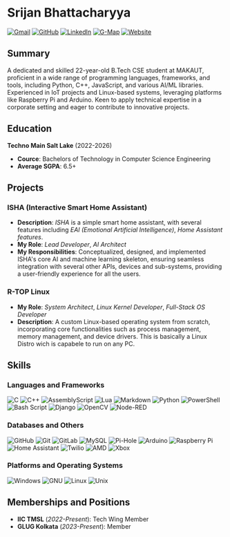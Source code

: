 # Srijan Bhattacharyya

<!--
<img
    src = "pfp.png"
    alt = "PFP"
    style = "background-color: #ffffff; border-radius: 50%; width: 200px;"
/>
-->

<a href="mailto:srijan.76448@gmail.com"><img src="https://img.shields.io/badge/Gmail-D14836?style=plastic&logo=gmail&logoColor=white" alt="Gmail" /></a>
<a href="https://github.com/srijan-76448"><img src="https://img.shields.io/badge/GitHub-100000?style=plastic&logo=github&logoColor=white" alt="GitHub" /></a>
<a href="https://www.linkedin.com/in/srijan76448/"><img src="https://img.shields.io/badge/LinkedIn-0077B5?style=plastic&logo=linkedin&logoColor=white" alt="LinkedIn" /></a>
<a href="https://maps.app.goo.gl/b4eGEH8mBk1Cd837A"><img src="https://img.shields.io/badge/G-Map-1D1D1D?style=plastic&logo=gmap&logoColor=white" alt="G-Map" /></a>
<a href="https://srijan.76448.in"><img src="https://img.shields.io/badge/Website-1D1D1D?style=plastic&logo=website&logoColor=white" alt="Website" /></a>

## Summary
A dedicated and skilled 22-year-old B.Tech CSE student at MAKAUT, proficient in a wide range of programming languages, frameworks, and tools, including Python, C++, JavaScript, and various AI/ML libraries. Experienced in IoT projects and Linux-based systems, leveraging platforms like Raspberry Pi and Arduino. Keen to apply technical expertise in a corporate setting and eager to contribute to innovative projects.

## Education
**Techno Main Salt Lake** (2022-2026)
* **Cource**: Bachelors of Technology in Computer Science Engineering
* **Average SGPA**: 6.5+

## Projects
### ISHA (Interactive Smart Home Assistant)
* **Description**: *ISHA* is a simple smart home assistant, with several features including *EAI (Emotional Artificial Intelligence)*, *Home Assistant features*.
* **My Role**: *Lead Developer*, *AI Architect*
* **My Responsibilities**: Conceptualized, designed, and implemented ISHA's core AI and machine learning skeleton, ensuring seamless integration with several other APIs, devices and sub-systems, providing a user-friendly experience for all the users.

### R-TOP Linux
* **My Role**: *System Architect*, *Linux Kernel Developer*, *Full-Stack OS Developer*
* **Description**: A custom Linux-based operating system from scratch, incorporating core functionalities such as process management, memory management, and device drivers. This is basically a Linux Distro wich is capabele to run on any PC.
<!-- Gained hands-on experience in kernel development, system programming, and low-level hardware interaction. -->

## Skills
### Languages and Frameworks
![C](https://img.shields.io/badge/c-%2300599C.svg?style=plastic&logo=c&logoColor=white)
![C++](https://img.shields.io/badge/c++-%2300599C.svg?style=plastic&logo=c%2B%2B&logoColor=white)
![AssemblyScript](https://img.shields.io/badge/assembly%20script-%23000000.svg?style=plastic&logo=assemblyscript&logoColor=white)
![Lua](https://img.shields.io/badge/lua-%232C2D72.svg?style=plastic&logo=lua&logoColor=white)
![Markdown](https://img.shields.io/badge/markdown-%23000000.svg?style=plastic&logo=markdown&logoColor=white)
![Python](https://img.shields.io/badge/python-3670A0?style=plastic&logo=python&logoColor=ffdd54)
![PowerShell](https://img.shields.io/badge/PowerShell-%235391FE.svg?style=plastic&logo=powershell&logoColor=white)
![Bash Script](https://img.shields.io/badge/bash_script-%23121011.svg?style=plastic&logo=gnu-bash&logoColor=white)
![Django](https://img.shields.io/badge/django-%23092E20.svg?style=plastic&logo=django&logoColor=white)
![OpenCV](https://img.shields.io/badge/opencv-%23white.svg?style=plastic&logo=opencv&logoColor=white)
![Node-RED](https://img.shields.io/badge/Node--RED-%238F0000.svg?style=plastic&logo=node-red&logoColor=white)

### Databases and Others
![GitHub](https://img.shields.io/badge/github-%23121011.svg?style=plastic&logo=github&logoColor=white)
![Git](https://img.shields.io/badge/git-%23F05033.svg?style=plastic&logo=git&logoColor=white)
![GitLab](https://img.shields.io/badge/gitlab-%23181717.svg?style=plastic&logo=gitlab&logoColor=yellow)
![MySQL](https://img.shields.io/badge/MySQL-%234479A1.svg?style=plastic&logo=mysql&logoColor=white)
![Pi-Hole](https://img.shields.io/badge/pihole-%2396060C.svg?style=plastic&logo=pi-hole&logoColor=white)
![Arduino](https://img.shields.io/badge/-Arduino-00979D?style=plastic&logo=Arduino&logoColor=white)
![Raspberry Pi](https://img.shields.io/badge/-Raspberry_Pi-C51A4A?style=plastic&logo=Raspberry-Pi)
![Home Assistant](https://img.shields.io/badge/home%20assistant-%2341BDF5.svg?style=plastic&logo=home-assistant&logoColor=white)
![Twilio](https://img.shields.io/badge/Twilio-F22F46?style=plastic&logo=Twilio&logoColor=white)
![AMD](https://img.shields.io/badge/AMD-%23000000.svg?style=plastic&logo=amd&logoColor=white)
![Xbox](https://img.shields.io/badge/Xbox-%23107C10.svg?style=plastic&logo=xbox&logoColor=white)

### Platforms and Operating Systems
![Windows](https://img.shields.io/badge/Windows-0078D6?style=plastic&logo=windows&logoColor=white)
![GNU](https://img.shields.io/badge/GNU-fff?style=plastic&logo=gnu&logoColor=000000)
![Linux](https://img.shields.io/badge/Linux-FFCC00?style=plastic&logo=linux&logoColor=2F3033)
![Unix](https://img.shields.io/badge/Unix-fff?style=plastic&logo=unix&logoColor=black)

## Memberships and Positions
* **IIC TMSL** (*2022-Present*): Tech Wing Member
* **GLUG Kolkata** (*2023-Present*): Member
